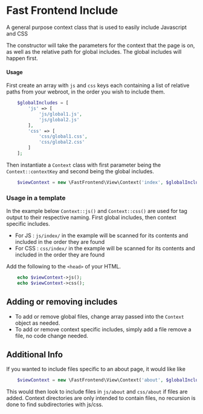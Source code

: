 # Fast Frontend Include
A general purpose context class that is used to easily include Javascript and CSS

The constructor will take the parameters for the context that the page is on, as well as the relative path for global includes. The global includes will happen first.

#### Usage
First create an array with `js` and `css` keys each containing a list of relative paths from your webroot, in the order you wish to include them. 

```php
    $globalIncludes = [
        'js' => [
            'js/global1.js',
            'js/global2.js'
        ],
        'css' => [
            'css/global1.css',
            'css/global2.css'
        ]
    ];
```

Then instantiate a `Context` class with first parameter being the `Context::contextKey` and second being the global includes. 
```php
    $viewContext = new \FastFrontend\View\Context('index', $globalIncludes);
```

### Usage in a template
In the example below `Context::js()` and `Context::css()` are used for tag output to their respective naming. First global includes, then context specific includes.

- For JS : `js/index/` in the example will be scanned for its contents and included in the order they are found
- For CSS : `css/index/` in the example will be scanned for its contents and included in the order they are found

Add the following to the `<head>` of your HTML.
```php
    echo $viewContext->js();
    echo $viewContext->css();
```

## Adding or removing includes
- To add or remove global files, change array passed into the `Context` object as needed.
- To add or remove context specific includes, simply add a file remove a file, no code change needed.

## Additional Info
If you wanted to include files specific to an about page, it would like like
```php
    $viewContext = new \FastFrontend\View\Context('about', $globalIncludes);
```
This would then look to include files in `js/about` and `css/about` if files are added. Context directories are only intended to contain files, no recursion is done to find subdirectories with js/css.
